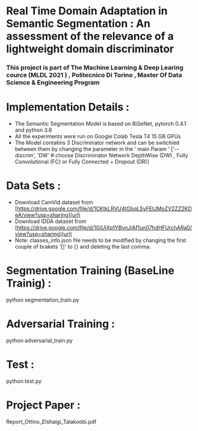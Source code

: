 # Real Time Domain Adaptation in Semantic Segmentation : An assessment of the relevance of a lightweight domain discriminator

### This project is part of The Machine Learning & Deep Learing cource (MLDL 2021 ) , Politecnico Di Torino , Master Of Data Science & Engineering Program 


# Implementation Details :
- The Semantic Segmentation Model is based on BiSeNet, pytorch 0.4.1 and python 3.6
- All the experiments were run on Google Colab Tesla T4 15 GB GPUs
- The Model contatins 3 Discriminator network and can be switchied between them by changing the parameter in the ' main Param ' ['--discrim', 'DW'  # choose Discriminator Network            DepthWise (DW) , Fully Convolutional (FC) or Fully Connected + Dropout (DR)]

# Data Sets : 
- Download CamVid dataset from [https://drive.google.com/file/d/1CKtkLRVU4tGbqLSyFEtJMoZV2ZZ2KDeA/view?usp=sharing](url)
- Download IDDA dataset from [https://drive.google.com/file/d/1GiUjXp1YBvnJjAf1un07hdHFUrchARa0/view?usp=sharing](url)
- Note: classes_info.json file needs to be modified by changing the first couple of brakets '[]' to {} and deleting the last comma.

# Segmentation Training (BaseLine Trainig) :
  python segmentation_train.py

# Adversarial Training :
  python adversarial_train.py
  
# Test :  
  python test.py
# Project Paper :
Report_Ottino_Elshaigi_Talakoobi.pdf
